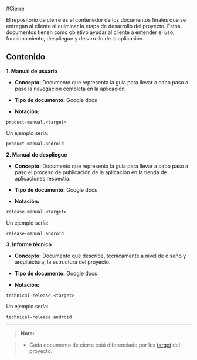 #Cierre

El repositorio de cierre es el contenedor de los documentos finales que se entregan al cliente al culminar la etapa de desarrollo del proyecto.
Estos documentos tienen como objetivo ayudar al cliente a entender el uso, funcionamiento, despliegue y desarrollo de la aplicación.


## Contenido

**1. Manual de usuario**

* **Concepto:** Documento que representa la guía para llevar a cabo paso a paso la navegación completa en la aplicación.

* **Tipo de documento:** Google docs

* **Notación:**

 ```
 product-manual.<target>
  ```

 Un ejemplo sería:
  ```
 product-manual.android
 ```

**2. Manual de despliegue**

* **Concepto:** Documento que representa la guía para llevar a cabo paso a paso el proceso de publicación de la aplicación en la tienda de aplicaciones respectia.

* **Tipo de documento:** Google docs

* **Notación:**

 ```
release-manual.<target>
 ```

 Un ejemplo sería:
  ```
 release-manual.android
 ```

**3. Informe técnico**

* **Concepto:** Documento que describe, técnicamente a nivel de diseño y arquitectura, la estructura del proyecto.   

* **Tipo de documento:** Google docs

* **Notación:**

 ```
technical-release.<target>
 ```

 Un ejemplo sería:
  ```
 technical-release.android
 ```

---
> **Nota:**

>* Cada documento de cierre está diferenciado por los [target](http://wikipedia.org) del proyecto.
